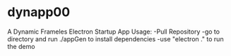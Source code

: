 # dynapp00
A Dynamic Frameles Electron Startup App
Usage:
-Pull Repository
-go to directory and run ./appGen to install dependencies
-use "electron ." to run the demo
